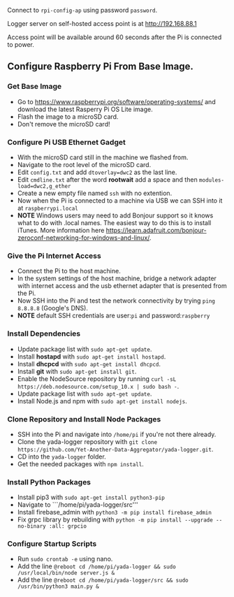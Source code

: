 Connect to ```rpi-config-ap``` using password ```password```.

Logger server on self-hosted access point is at http://192.168.88.1

Access point will be available around 60 seconds after the Pi is connected to power.

## Configure Raspberry Pi From Base Image.

### Get Base Image
* Go to https://www.raspberrypi.org/software/operating-systems/ and download the latest Rasperry Pi OS Lite image.
* Flash the image to a microSD card.
* Don't remove the microSD card!

### Configure Pi USB Ethernet Gadget
* With the microSD card still in the machine we flashed from.
* Navigate to the root level of the microSD card.
* Edit ```config.txt``` and add ```dtoverlay=dwc2``` as the last line.
* Edit ```cmdline.txt``` after the word **rootwait** add a space and then ```modules-load=dwc2,g_ether```
* Create a new empty file named ```ssh``` with no extention.
* Now when the Pi is connected to a machine via USB we can SSH into it at ```raspberrypi.local```
* **NOTE** Windows users may need to add Bonjour support so it knows what to do with .local names.  The easiest way to do this is to install iTunes.  More information here https://learn.adafruit.com/bonjour-zeroconf-networking-for-windows-and-linux/.

### Give the Pi Internet Access
* Connect the Pi to the host machine.
* In the system settings of the host machine, bridge a network adapter with internet access and the usb ethernet adapter that is presented from the Pi.
* Now SSH into the Pi and test the network connectivity by trying ```ping 8.8.8.8``` (Google's DNS).
* **NOTE** default SSH credentials are user:```pi``` and password:```raspberry``` 

### Install Dependencies
* Update package list with ```sudo apt-get update```.
* Install **hostapd** with ```sudo apt-get install hostapd```.
* Install **dhcpcd** with ```sudo apt-get install dhcpcd```.
* Install **git** with ```sudo apt-get install git```.
* Enable the NodeSource repository by running ```curl -sL https://deb.nodesource.com/setup_10.x | sudo bash -```.
* Update package list with ```sudo apt-get update```.
* Install Node.js and npm with ```sudo apt-get install nodejs```.

### Clone Repository and Install Node Packages
* SSH into the Pi and navigate into ```/home/pi``` if you're not there already.
* Clone the yada-logger repository with ```git clone https://github.com/Yet-Another-Data-Aggregator/yada-logger.git```.
* CD into the ```yada-logger``` folder.
* Get the needed packages with ```npm install```.

### Install Python Packages
* Install pip3 with ```sudo apt-get install python3-pip```
* Navigate to ```/home/pi/yada-logger/src'''
* Install firebase_admin with ```python3 -m pip install firebase_admin```
* Fix grpc library by rebuilding with ```python -m pip install --upgrade --no-binary :all: grpcio```

### Configure Startup Scripts
* Run ```sudo crontab -e``` using nano.
* Add the line ```@reboot cd /home/pi/yada-logger && sudo /usr/local/bin/node server.js &```
* Add the line ```@reboot cd /home/pi/yada-logger/src && sudo /usr/bin/python3 main.py &```
